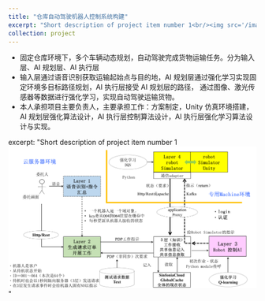 ```yaml
---
title: "仓库自动驾驶机器人控制系统构建"
excerpt: "Short description of project item number 1<br/><img src='/images/Robot_workflow.png'><video src='/files/robot_demo_Trim.mp4'>"
collection: project
---
```


* 固定仓库环境下，多个车辆动态规划，自动驾驶完成货物运输任务。分为输入层、AI 规划层、AI 执行层
* 输入层通过语音识别获取运输起始点与目的地，AI 规划层通过强化学习实现固定环境多目标路径规划，AI 执行层接受 AI 规划层的路径，
通过图像、激光传感器等数据进行强化学习，实现自动驾驶运输货物。
* 本人承担项目主要负责人，主要承担工作：方案制定，Unity 仿真环境搭建，AI 规划层强化算法设计，AI 执行层控制算法设计，AI 执行层强化学习算法设计与实现。

excerpt: "Short description of project item number 1<br/><img src='/images/Robot_workflow.png'>"

